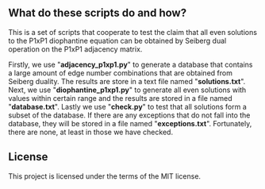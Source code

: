 ## What do these scripts do and how?

This is a set of scripts that cooperate to test the claim that all even solutions to
the P1xP1 diophantine equation can be obtained by Seiberg dual operation on the P1xP1 adjacency matrix.

Firstly, we use "**adjacency_p1xp1.py**" to generate a database that contains a large amount of edge number combinations that are obtained from Seiberg duality. The results are store in a text file named "**solutions.txt**". Next, we use "**diophantine_p1xp1.py**" to generate all even solutions with values within certain range and the results are stored in a file named "**database.txt**". Lastly we use "**check.py**" to test that all solutions form a subset of the database. If there are any exceptions that do not fall into the database, they will be stored in a file named "**exceptions.txt**". Fortunately, there are none, at least in those we have checked.

## License

This project is licensed under the terms of the MIT license.